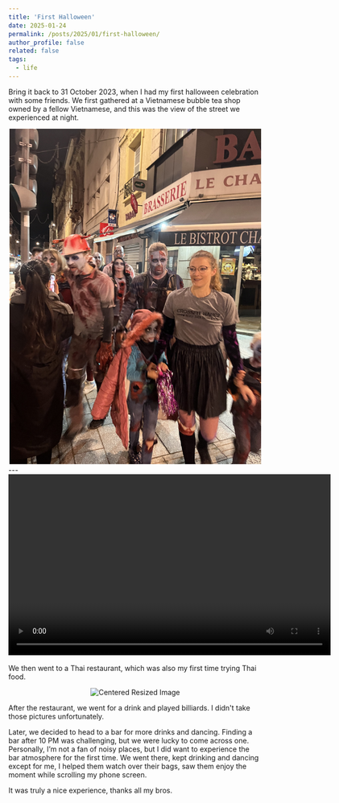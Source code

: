 ```yaml
---
title: 'First Halloween'
date: 2025-01-24
permalink: /posts/2025/01/first-halloween/
author_profile: false
related: false
tags:
  - life
---
```

Bring it back to 31 October 2023, when I had my first halloween celebration with some friends.
We first gathered at a Vietnamese bubble tea shop owned by a fellow Vietnamese, and this was the view of the street we experienced at night.

<div style="text-align: center;">
    <img src="/images/first-halloween/IMG_1611.JPG" alt="Centered Resized Image" width="500" />
</div>
---
<div style="text-align: center;">
  <video width="640" height="360" controls>
    <source src="/images/first-halloween/IMG_1612.mp4" type="video/mp4">
    Your browser does not support the video tag.
  </video>
</div>

We then went to a Thai restaurant, which was also my first time trying Thai food.

<div style="text-align: center;">
    <img src="/images/first-halloween/IMG_1613.JPG" alt="Centered Resized Image" width="500" />
</div>

After the restaurant, we went for a drink and played billiards. I didn't take those pictures unfortunately.

Later, we decided to head to a bar for more drinks and dancing. Finding a bar after 10 PM was challenging, but we were lucky to come across one. Personally, I’m not a fan of noisy places, but I did want to experience the bar atmosphere for the first time. We went there, kept drinking and dancing except for me, I helped them watch over their bags, saw them enjoy the moment while scrolling my phone screen.

It was truly a nice experience, thanks all my bros.